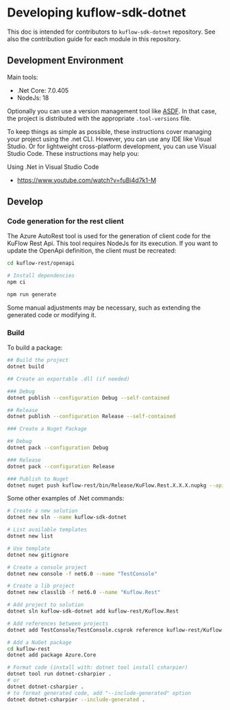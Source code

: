 # Developing kuflow-sdk-dotnet

This doc is intended for contributors to `kuflow-sdk-dotnet` repository. See also the contribution guide for each module in this repository.

## Development Environment

Main tools:

- .Net Core: 7.0.405
- NodeJs: 18

Optionally you can use a version management tool like [ASDF](https://github.com/asdf-vm/asdf). In that case, the project is distributed with the appropriate `.tool-versions` file.

To keep things as simple as possible, these instructions cover managing your project using the .net CLI. However, you can use any IDE like Visual Studio. Or for lightweight cross-platform development, you can use Visual Studio Code. These instructions may help you:

Using .Net in Visual Studio Code

- https://www.youtube.com/watch?v=fuBi4d7k1-M

## Develop

### Code generation for the rest client

The Azure AutoRest tool is used for the generation of client code for the KuFlow Rest Api. This tool requires NodeJs for its execution. If you want to update the OpenApi definition, the client must be recreated:

```bash
cd kuflow-rest/openapi

# Install dependencies
npm ci

npm run generate
```

Some manual adjustments may be necessary, such as extending the generated code or modifying it.

### Build

To build a package:

```bash
## Build the project
dotnet build

## Create an exportable .dll (if needed)

### Debug
dotnet publish --configuration Debug --self-contained

## Release
dotnet publish --configuration Release --self-contained

### Create a Nuget Package

## Debug
dotnet pack --configuration Debug

### Release
dotnet pack --configuration Release

### Publish to Nuget
dotnet nuget push kuflow-rest/bin/Release/KuFlow.Rest.X.X.X.nupkg --api-key YOUR_API_KEY --source https://api.nuget.org/v3/index.json

```

Some other examples of .Net commands:

```bash
# Create a new solution
dotnet new sln --name kuflow-sdk-dotnet

# List available templates
dotnet new list

# Use template
dotnet new gitignore

# Create a console project
dotnet new console -f net6.0 --name "TestConsole"

# Create a lib project
dotnet new classlib -f net6.0 --name "Kuflow.Rest"

# Add project to solution
dotnet sln kuflow-sdk-dotnet add kuflow-rest/Kuflow.Rest

# Add references between projects
dotnet add TestConsole/TestConsole.csprok reference kuflow-rest/Kuflow.Rest.csproj

# Add a NuGet package
cd kuflow-rest
dotnet add package Azure.Core

# Format code (install with: dotnet tool install csharpier)
dotnet tool run dotnet-csharpier .
# or
dotnet dotnet-csharpier .
# to format generated code, add "--include-generated" option
dotnet dotnet-csharpier --include-generated .
```
